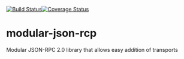 [![Build Status](https://travis-ci.org/chemicstry/modular-json-rcp.svg?branch=master)](https://travis-ci.org/chemicstry/modular-json-rcp)[![Coverage Status](https://coveralls.io/repos/github/chemicstry/modular-json-rcp/badge.svg?branch=master)](https://coveralls.io/github/chemicstry/modular-json-rcp?branch=master)

# modular-json-rcp
Modular JSON-RPC 2.0 library that allows easy addition of transports
